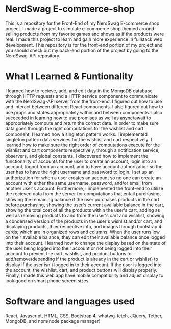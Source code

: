 # NerdSwag E-commerce-shop
This is a repository for the Front-End of my NerdSwag E-commerce shop project. I made a project to simulate e-commerce shop themed around selling products from my favorite games and shows as if the products were real. I made this project to learn and gain more experience in fullstack web development. This repository is for the front-end portion of my project and you should check out my back-end portion of the project by going to the NerdSwag-API repository.

# What I Learned & Funtionality
I learned how to recieve, add, and edit data in the MongoDB database through HTTP requests and a HTTP service component to communicate with the NerdSwag-API server from the front-end. I figured out how to use and interact between different React components. I also figured out how to use props and states appropriately within and between components. I also succeeded in learning how to use promises as well as async/await to appropriately compute and return the correct data. In order to make sure data goes through the right computations for the wishlist and cart component, I learned how a singleton pattern works. I implemented singleton pattern data services for the wishlist and cart respectively. I learned how to make sure the right order of computations execute for the wishlist and cart components respectively, through a notification service, observers, and global constants. I discovered how to implement the functionality of accounts for the user to create an account, login into an account, logout from an account, and to have account authorization so the user has to have the right username and password to login. I set up an authorization for when a user creates an account so no one can create an account with either the same username, password, and/or email from another user's account. Furthermore, I implemented the front-end to utilize the recieved data from the server for computations that entail purchasing, showing the remaining balance if the user purchases products in the cart before purchasing, showing the user's current available balance in the cart, showing the total cost of all the products within the user's cart, adding as well as removing products to and from the user's cart and wishlist, showing a condensed version of the products in the user's wishlist and/or cart, and displaying products, thier respective info, and images through bootstrap 4 cards; which are in organized rows and columns. When the user runs low on their available balance, they can edit their available balance once logged into their account. I learned how to change the display based on the state of the user being logged into their account or not being logged into their account to prevent the cart, wishlist, and product buttons to add/remove(depending if the product is already in the cart or wishlist) to display if the user isn't logged in to their account. If the user is logged into the account, the wishlist, cart, and product buttons will display properly. Finally, I made this web app have mobile compatibility and adjust display to look good on smart phone screen sizes.              

# Software and languages used
React, Javascript, HTML, CSS, Bootstrap 4, whatwg-fetch, JQuery, Tether, MongoDB, and npm(node package manager)
